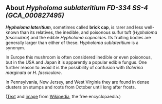 About *Hypholoma sublateritium FD-334 SS-4 (GCA\_000827495)* 
------------------------------------------------------------



***Hypholoma lateritium***, sometimes called **brick cap**, is rarer and
less well-known than its relatives, the inedible, and poisonous sulfur
tuft (*Hypholoma fasciculare*) and the edible *Hypholoma capnoides*. Its
fruiting bodies are generally larger than either of these. *Hypholoma
sublateritium* is a synonym.

In Europe this mushroom is often considered inedible or even poisonous,
but in the USA and Japan it is apparently a popular edible fungus. One
further reason to avoid it is the possibility of confusion with
*Galerina marginata* or *H. fasciculare*.

In Pennsylvania, New Jersey, and West Virginia they are found in dense
clusters on stumps and roots from October until long after frosts.

([Text](http://en.wikipedia.org/wiki/Hypholoma_lateritium) and
[image](https://commons.wikimedia.org/wiki/File:HypholomaSublateritium.jpg)
from [Wikipedia](http://en.wikipedia.org/), the free encyclopaedia.)

